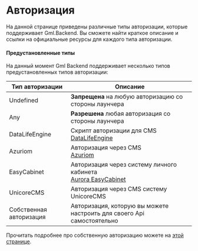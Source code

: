 # Авторизация

На данной странице приведены различные типы авторизации, которые поддерживает Gml.Backend. Вы сможете найти краткое
описание и ссылки на официальные ресурсы для каждого типа авторизации.

#### Предустановленные типы

На данный момент Gml Backend поддерживает несколько типов предустановленных типов авторизации:

| Тип авторизации         | Описание                                                                                                        |
|-------------------------|-----------------------------------------------------------------------------------------------------------------|
| Undefined               | **Запрещена** на любую авторизацию со стороны лаунчера                                                          |
| Any                     | **Разрешена** любая авторизация со стороны лаунчера                                                             |
| DataLifeEngine          | Скрипт авторизации для CMS <br/>[DataLifeEngine](https://dle-news.ru)                                           |
| Azuriom                 | Авторизация через CMS <br/>[Azuriom](https://github.com/Azuriom/Azuriom)                                        |
| EasyCabinet             | Авторизация через систему личного кабинета <br/>[Aurora EasyCabinet](https://github.com/AuroraTeam/EasyCabinet) |
| UnicoreCMS              | Авторизация через CMS систему UnicoreCMS                                                                        |
| Собственная авторизация | Авторизация, которую вы можете настроить для своего Api самостоятельно                                          |

Прочитать подробнее про собственную авторизацию можете на [этой странице](integrations-auth-custom.md).
